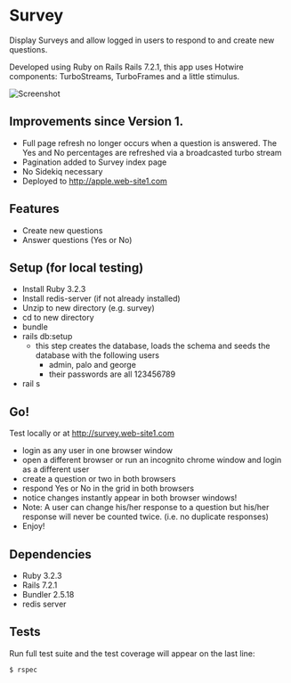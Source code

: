 # Survey

Display Surveys and allow logged in users to respond to and create new questions.

Developed using Ruby on Rails Rails 7.2.1, this app uses Hotwire components: TurboStreams, TurboFrames and a little stimulus. 

![Screenshot](https://website1-screenshots.s3.amazonaws.com/Surveys+Logged+In.png)

         
## Improvements since Version 1.
- Full page refresh no longer occurs when a question is answered.  The Yes and No percentages are refreshed via a broadcasted turbo stream
- Pagination added to Survey index page
- No Sidekiq necessary
- Deployed to http://apple.web-site1.com

## Features

-   Create new questions
-   Answer questions (Yes or No)

                       
## Setup (for local testing)

- Install Ruby 3.2.3
- Install redis-server (if not already installed)
- Unzip to new directory (e.g. survey)
- cd to new directory
- bundle
- rails db:setup
  - this step creates the database, loads the schema and seeds the database with the following users
    - admin, palo and george
    - their passwords are all 123456789
- rail s

## Go!
Test locally or at http://survey.web-site1.com

- login as any user in one browser window 
- open a different browser or run an incognito chrome window and login as a different user
- create a question or two in both browsers
- respond Yes or No in the grid in both browsers
- notice changes instantly appear in both browser windows!
- Note: A user can change his/her response to a question but his/her response will never be counted twice. (i.e. no duplicate responses)
- Enjoy!

## Dependencies

-   Ruby 3.2.3
-   Rails 7.2.1
-   Bundler 2.5.18
-   redis server
                                 

## Tests

Run full test suite and the test coverage will appear on the last line:

```shell
$ rspec
```

